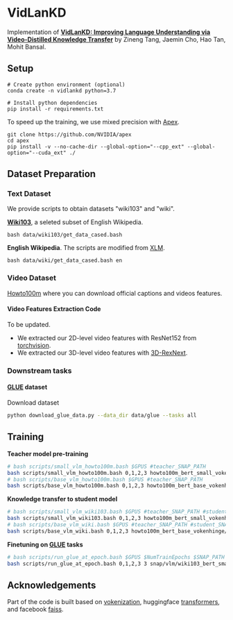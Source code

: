 # VidLanKD

Implementation of [**VidLanKD: Improving Language Understanding via Video-Distilled Knowledge Transfer**](https://github.com/zinengtang/VidLanKD/) by Zineng Tang, Jaemin Cho, Hao Tan, Mohit Bansal.
<!-- arxiv link: to be updated-->

## Setup
```
# Create python environment (optional)
conda create -n vidlankd python=3.7

# Install python dependencies
pip install -r requirements.txt
```
To speed up the training, we use mixed precision with [Apex](https://github.com/NVIDIA/apex).
```
git clone https://github.com/NVIDIA/apex
cd apex
pip install -v --no-cache-dir --global-option="--cpp_ext" --global-option="--cuda_ext" ./
```

## Dataset Preparation

### Text Dataset 
We provide scripts to obtain datasets "wiki103" and "wiki".

[**Wiki103**](https://blog.einstein.ai/the-wikitext-long-term-dependency-language-modeling-dataset/), a seleted subset of English Wikipedia.
```shell script
bash data/wiki103/get_data_cased.bash
```
**English Wikipedia**. 
The scripts are modified from [XLM](https://github.com/facebookresearch/XLM).
```shell script
bash data/wiki/get_data_cased.bash en
```


### Video Dataset

[Howto100m](https://www.di.ens.fr/willow/research/howto100m/)
where you can download official captions and videos features.

#### Video Features Extraction Code

To be updated.

* We extracted our 2D-level video features with ResNet152 from [torchvision](https://github.com/pytorch/vision).
* We extracted our 3D-level video features with [3D-RexNext](https://github.com/kenshohara/3D-ResNets-PyTorch).



### Downstream tasks

#### [GLUE](https://gluebenchmark.com/) dataset
<!-- Downloaing scripts from [huggingface transformers text classification example](https://github.com/huggingface/transformers/tree/master/examples/text-classification) (transformers==3.3) -->
<!-- wget https://raw.githubusercontent.com/huggingface/transformers/master/utils/download_glue_data.py -->

Download dataset
```bash
python download_glue_data.py --data_dir data/glue --tasks all
```

## Training

**Teacher model pre-training**
```bash
# bash scripts/small_vlm_howto100m.bash $GPUS #teacher_SNAP_PATH
bash scripts/small_vlm_howto100m.bash 0,1,2,3 howto100m_bert_small_vokenhinge
# bash scripts/base_vlm_howto100m.bash $GPUS #teacher_SNAP_PATH
bash scripts/base_vlm_howto100m.bash 0,1,2,3 howto100m_bert_base_vokenhinge
```

**Knowledge transfer to student model**
```bash
# bash scripts/small_vlm_wiki103.bash $GPUS #teacher_SNAP_PATH #student_SNAP_PATH
bash scripts/small_vlm_wiki103.bash 0,1,2,3 howto100m_bert_small_vokenhinge/checkpoint-epoch0019 wiki103_bert_small_vokenmmd
# bash scripts/base_vlm_wiki.bash $GPUS #teacher_SNAP_PATH #student_SNAP_PATH
bash scripts/base_vlm_wiki.bash 0,1,2,3 howto100m_bert_base_vokenhinge/checkpoint-epoch0019 wiki_bert_base_vokenmmd
```

**Finetuning on [GLUE](https://gluebenchmark.com/) tasks**
```bash
# bash scripts/run_glue_at_epoch.bash $GPUS $NumTrainEpochs $SNAP_PATH                        
bash scripts/run_glue_at_epoch.bash 0,1,2,3 3 snap/vlm/wiki103_bert_small_vokenmmd/checkpoint-epoch0019                  
```


## Acknowledgements

Part of the code is built based on [vokenization](https://github.com/airsplay/vokenization), huggingface [transformers](https://github.com/huggingface/transformers), and facebook [faiss](https://github.com/facebookresearch/faiss).

